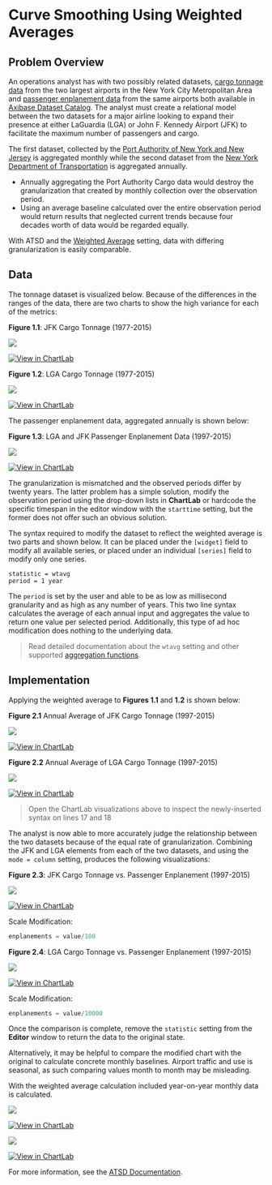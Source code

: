 # Curve Smoothing Using Weighted Averages

## Problem Overview

An operations analyst has with two possibly related datasets, [cargo tonnage data](https://axibase.com/datasets/socrata/nthh-fhwt.html) from the two largest airports in the New York City Metropolitan Area and [passenger enplanement data](https://axibase.com/datasets/socrata/vpv5-zd4k.html)
from the same airports both available in [Axibase Dataset Catalog](https://axibase.com/datasets/). The analyst must create a relational model between the two datasets for a major airline looking to expand their presence
at either LaGuardia (LGA) or John F. Kennedy Airport (JFK) to facilitate the maximum number of passengers and cargo.

The first dataset, collected by the [Port Authority of New York and New Jersey](https://www.panynj.gov/) is aggregated monthly while the second dataset from
the [New York Department of Transportation](https://www.dot.ny.gov/index) is aggregated annually.

* Annually aggregating the Port Authority Cargo data would destroy the granularization that created by monthly collection over the observation period.
* Using an average baseline calculated over the entire observation period would return results that neglected current trends because four decades worth of data would be regarded equally.

With ATSD and the [Weighted Average](https://github.com/axibase/charts/blob/master/configuration/aggregators.md#aggregators)
setting, data with differing granularization is easily comparable.

## Data

The tonnage dataset is visualized below. Because of the differences in the ranges of the data, there are two charts to show the high variance for each of the metrics:

**Figure 1.1**: JFK Cargo Tonnage (1977-2015)

![](./images/ra-001.png)

[![View in ChartLab](../../research/images/new-button.png)](https://apps.axibase.com/chartlab/479e4525/#fullscreen)

**Figure 1.2**: LGA Cargo Tonnage (1977-2015)

![](./images/ra-002.png)

[![View in ChartLab](../../research/images/new-button.png)](https://apps.axibase.com/chartlab/f36262ee/#fullscreen)

The passenger enplanement data, aggregated annually is shown below:

**Figure 1.3**: LGA and JFK Passenger Enplanement Data (1997-2015)

![](./images/ra-003.png)

[![View in ChartLab](../../research/images/new-button.png)](https://apps.axibase.com/chartlab/00cf9be3/#fullscreen)

The granularization is mismatched and the observed periods differ by twenty years. The latter problem has a simple solution, modify the observation period using the drop-down lists in **ChartLab** or hardcode the specific timespan in the editor
window with the `starttime` setting, but the former does not offer such an obvious solution.

The syntax required to modify the dataset to reflect the weighted average is two parts and shown below. It can be placed under
the `[widget]` field to modify all available series, or placed under an individual `[series]` field to modify only one series.

```ls
statistic = wtavg
period = 1 year
```

The `period` is set by the user and able to be as low as millisecond granularity and as high as any
number of years. This two line syntax calculates the average of each annual input and aggregates the value to return one value
per selected period. Additionally, this type of ad hoc modification does nothing to the underlying data.

> Read detailed documentation about the `wtavg` setting and other supported [aggregation functions](https://github.com/axibase/charts/blob/master/configuration/aggregators.md#aggregators).

## Implementation

Applying the weighted average to **Figures 1.1** and **1.2** is shown below:

**Figure 2.1** Annual Average of JFK Cargo Tonnage (1997-2015)

![](./images/ra-004.png)

[![View in ChartLab](../../research/images/new-button.png)](https://apps.axibase.com/chartlab/b03d8e2c/#fullscreen)

**Figure 2.2** Annual Average of LGA Cargo Tonnage (1997-2015)

![](./images/ra-005.png)

[![View in ChartLab](../../research/images/new-button.png)](https://apps.axibase.com/chartlab/b456f1b5/#fullscreen)

> Open the ChartLab visualizations above to inspect the newly-inserted syntax on lines 17 and 18

The analyst is now able to more accurately judge the relationship between the two datasets because of the equal rate of
granularization. Combining the JFK and LGA elements from each of the two datasets, and using the `mode = column` setting,
produces the following visualizations:

**Figure 2.3**: JFK Cargo Tonnage vs. Passenger Enplanement (1997-2015)

![](./images/ra-006.png)

[![View in ChartLab](../../research/images/new-button.png)](https://apps.axibase.com/chartlab/897c0429/#fullscreen)

Scale Modification:

```javascript
enplanements = value/100
```

**Figure 2.4**: LGA Cargo Tonnage vs. Passenger Enplanement (1997-2015)

![](./images/ra-007.png)

[![View in ChartLab](../../research/images/new-button.png)](https://apps.axibase.com/chartlab/0de58b58/#fullscreen)

Scale Modification:

```javascript
enplanements = value/10000
```

Once the comparison is complete, remove the `statistic` setting from the **Editor** window to return the data to the original
state.

Alternatively, it may be helpful to compare the modified chart with the original to calculate concrete monthly baselines. Airport traffic and use is seasonal, as such comparing values month to month may be misleading.

With the weighted average calculation included year-on-year monthly data is calculated.

![](./images/ra-009.png)

[![View in ChartLab](../../research/images/new-button.png)](https://apps.axibase.com/chartlab/6b3e4ed6/#fullscreen)

![](./images/ra-010.png)

[![View in ChartLab](../../research/images/new-button.png)](https://apps.axibase.com/chartlab/a4d77c47/#fullscreen)

For more information, see the [ATSD Documentation](https://axibase.com/docs/atsd/).